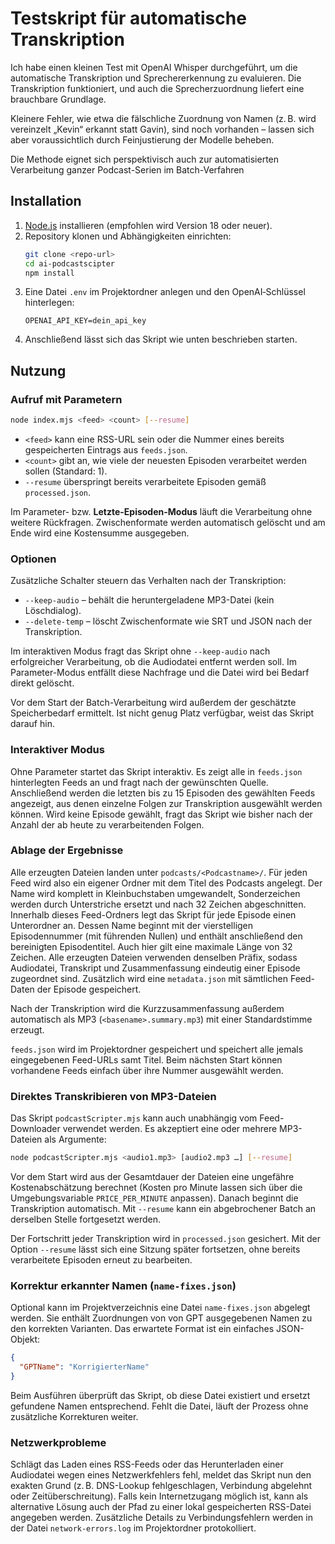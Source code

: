# Testskript für automatische Transkription

Ich habe einen kleinen Test mit OpenAI Whisper durchgeführt, um die automatische Transkription und Sprechererkennung zu evaluieren. Die Transkription funktioniert, und auch die Sprecherzuordnung liefert eine brauchbare Grundlage.

Kleinere Fehler, wie etwa die fälschliche Zuordnung von Namen (z. B. wird vereinzelt „Kevin“ erkannt statt Gavin), sind noch vorhanden – lassen sich aber voraussichtlich durch Feinjustierung der Modelle beheben.

Die Methode eignet sich perspektivisch auch zur automatisierten Verarbeitung ganzer Podcast-Serien im Batch-Verfahren

## Installation

1. [Node.js](https://nodejs.org/) installieren (empfohlen wird Version 18 oder neuer).
2. Repository klonen und Abhängigkeiten einrichten:
   ```bash
   git clone <repo-url>
   cd ai-podcastscipter
   npm install
   ```
3. Eine Datei `.env` im Projektordner anlegen und den OpenAI‑Schlüssel hinterlegen:
   ```
   OPENAI_API_KEY=dein_api_key
   ```
4. Anschließend lässt sich das Skript wie unten beschrieben starten.

## Nutzung

### Aufruf mit Parametern

```bash
node index.mjs <feed> <count> [--resume]
```

* `<feed>` kann eine RSS-URL sein oder die Nummer eines bereits gespeicherten Eintrags aus `feeds.json`.
* `<count>` gibt an, wie viele der neuesten Episoden verarbeitet werden sollen (Standard: 1).
* `--resume` überspringt bereits verarbeitete Episoden gemäß `processed.json`.

Im Parameter- bzw. **Letzte-Episoden-Modus** läuft die Verarbeitung ohne weitere Rückfragen. Zwischenformate werden automatisch gelöscht und am Ende wird eine Kostensumme ausgegeben.

### Optionen

Zusätzliche Schalter steuern das Verhalten nach der Transkription:

* `--keep-audio` – behält die heruntergeladene MP3-Datei (kein Löschdialog).
* `--delete-temp` – löscht Zwischenformate wie SRT und JSON nach der Transkription.

Im interaktiven Modus fragt das Skript ohne `--keep-audio` nach erfolgreicher Verarbeitung, ob die Audiodatei entfernt werden soll. Im Parameter-Modus entfällt diese Nachfrage und die Datei wird bei Bedarf direkt gelöscht.

Vor dem Start der Batch-Verarbeitung wird außerdem der geschätzte Speicherbedarf ermittelt. Ist nicht genug Platz verfügbar, weist das Skript darauf hin.

### Interaktiver Modus

Ohne Parameter startet das Skript interaktiv. Es zeigt alle in `feeds.json` hinterlegten Feeds an und fragt nach der gewünschten Quelle. Anschließend werden die letzten bis zu 15 Episoden des gewählten Feeds angezeigt, aus denen einzelne Folgen zur Transkription ausgewählt werden können. Wird keine Episode gewählt, fragt das Skript wie bisher nach der Anzahl der ab heute zu verarbeitenden Folgen.

### Ablage der Ergebnisse

Alle erzeugten Dateien landen unter `podcasts/<Podcastname>/`. Für jeden Feed wird also ein eigener Ordner mit dem Titel des Podcasts angelegt. Der Name wird komplett in Kleinbuchstaben umgewandelt, Sonderzeichen werden durch Unterstriche ersetzt und nach 32 Zeichen abgeschnitten. Innerhalb dieses Feed-Ordners legt das Skript für jede Episode einen Unterordner an. Dessen Name beginnt mit der vierstelligen Episodennummer (mit führenden Nullen) und enthält anschließend den bereinigten Episodentitel. Auch hier gilt eine maximale Länge von 32 Zeichen. Alle erzeugten Dateien verwenden denselben Präfix, sodass Audiodatei, Transkript und Zusammenfassung eindeutig einer Episode zugeordnet sind. Zusätzlich wird eine `metadata.json` mit sämtlichen Feed-Daten der Episode gespeichert.

Nach der Transkription wird die Kurz­zusammenfassung außerdem automatisch als MP3 (`<basename>.summary.mp3`) mit einer Standardstimme erzeugt.

`feeds.json` wird im Projektordner gespeichert und speichert alle jemals eingegebenen Feed-URLs samt Titel. Beim nächsten Start können vorhandene Feeds einfach über ihre Nummer ausgewählt werden.


### Direktes Transkribieren von MP3-Dateien

Das Skript `podcastScripter.mjs` kann auch unabhängig vom Feed-Downloader verwendet werden. Es akzeptiert eine oder mehrere MP3-Dateien als Argumente:

```bash
node podcastScripter.mjs <audio1.mp3> [audio2.mp3 …] [--resume]
```

Vor dem Start wird aus der Gesamtdauer der Dateien eine ungefähre Kostenabschätzung berechnet (Kosten pro Minute lassen sich über die Umgebungsvariable `PRICE_PER_MINUTE` anpassen). Danach beginnt die Transkription automatisch. Mit `--resume` kann ein abgebrochener Batch an derselben Stelle fortgesetzt werden.

Der Fortschritt jeder Transkription wird in `processed.json` gesichert. Mit der Option `--resume` lässt sich eine Sitzung später fortsetzen, ohne bereits verarbeitete Episoden erneut zu bearbeiten.


### Korrektur erkannter Namen (`name-fixes.json`)

Optional kann im Projektverzeichnis eine Datei `name-fixes.json` abgelegt werden.
Sie enthält Zuordnungen von von GPT ausgegebenen Namen zu den korrekten Varianten.
Das erwartete Format ist ein einfaches JSON-Objekt:

```json
{
  "GPTName": "KorrigierterName"
}
```

Beim Ausführen überprüft das Skript, ob diese Datei existiert und ersetzt
gefundene Namen entsprechend. Fehlt die Datei, läuft der Prozess ohne
zusätzliche Korrekturen weiter.

### Netzwerkprobleme

Schlägt das Laden eines RSS-Feeds oder das Herunterladen einer Audiodatei wegen eines Netzwerkfehlers fehl, meldet das Skript nun den exakten Grund (z. B. DNS-Lookup fehlgeschlagen, Verbindung abgelehnt oder Zeitüberschreitung). Falls kein Internetzugang möglich ist, kann als alternative Lösung auch der Pfad zu einer lokal gespeicherten RSS-Datei angegeben werden. Zusätzliche Details zu Verbindungsfehlern werden in der Datei `network-errors.log` im Projektordner protokolliert.

